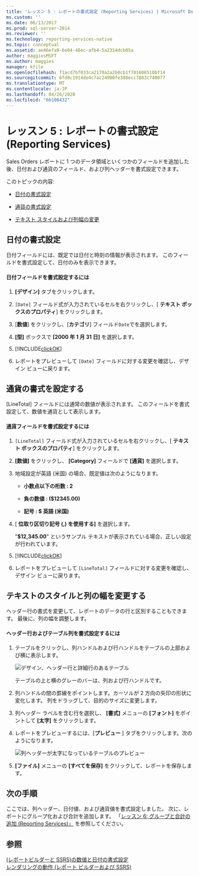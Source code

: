 ```yaml
---
title: 'レッスン 5 : レポートの書式設定 (Reporting Services) | Microsoft Docs'
ms.custom: ''
ms.date: 06/13/2017
ms.prod: sql-server-2014
ms.reviewer: ''
ms.technology: reporting-services-native
ms.topic: conceptual
ms.assetid: ae46efa9-6e04-48ec-afb4-5a2314dcb05a
author: maggiesMSFT
ms.author: maggies
manager: kfile
ms.openlocfilehash: f1acd7bf033ca2170a2a2b0cb1f701606510bf14
ms.sourcegitcommit: 6fd8c1914de4c7ac24900fe388ecc7883c740077
ms.translationtype: MT
ms.contentlocale: ja-JP
ms.lasthandoff: 04/26/2020
ms.locfileid: "66108432"
---
```

# <a name="lesson-5-formatting-a-report-reporting-services"></a>レッスン 5 : レポートの書式設定 (Reporting Services)
  Sales Orders レポートに 1 つのデータ領域といくつかのフィールドを追加した後、日付および通貨のフィールド、および列ヘッダーを書式設定できます。  
  
 このトピックの内容:  
  
-   [日付の書式設定](#bkmk_format_date)  
  
-   [通貨の書式設定](#bkmk_format_currency)  
  
-   [テキスト スタイルおよび列幅の変更](#bkmk_change_textstyle)  
  
##  <a name="format-the-date"></a><a name="bkmk_format_date"></a>日付の書式設定  
 日付フィールドには、既定では日付と時刻の情報が表示されます。 このフィールドを書式設定して、日付のみを表示できます。  
  
#### <a name="to-format-a-date-field"></a>日付フィールドを書式設定するには  
  
1.  **[デザイン]** タブをクリックします。  
  
2.  `[Date]` フィールド式が入力されているセルを右クリックし、[ **テキスト ボックスのプロパティ**] をクリックします。  
  
3.  [**数値**] をクリックし、[**カテゴリ**] フィールド`Date`でを選択します。  
  
4.  **[型]** ボックスで **[2000 年 1 月 31 日]** を選択します。  
  
5.  [!INCLUDE[clickOK](../includes/clickok-md.md)]  
  
6.  レポートをプレビューして `[Date]` フィールドに対する変更を確認し、デザイン ビューに戻ります。  
  
##  <a name="format-the-currency"></a><a name="bkmk_format_currency"></a>通貨の書式を設定する  
 [LineTotal] フィールドには通常の数値が表示されます。 このフィールドを書式設定して、数値を通貨として表示します。  
  
#### <a name="to-format-a-currency-field"></a>通貨フィールドを書式設定するには  
  
1.  `[LineTotal]` フィールド式が入力されているセルを右クリックし、[ **テキスト ボックスのプロパティ**] をクリックします。  
  
2.  **[数値]** をクリックし、 **[Category]** フィールドで **[通貨]** を選択します。  
  
3.  地域設定が英語 (米国) の場合、既定値は次のようになります。  
  
    -   **小数点以下の桁数 : 2**  
  
    -   **負の数値 : ($12345.00)**  
  
    -   **記号 : $ 英語 (米国)**  
  
4.  [ **位取り区切り記号 (,) を使用する]** を選択します。  
  
     "**$12,345.00**" というサンプル テキストが表示されている場合、正しい設定が行われています。  
  
5.  [!INCLUDE[clickOK](../includes/clickok-md.md)]  
  
6.  レポートをプレビューして `[LineTotal]` フィールドに対する変更を確認し、デザイン ビューに戻ります。  
  
##  <a name="change-text-style-and-column-widths"></a><a name="bkmk_change_textstyle"></a>テキストのスタイルと列の幅を変更する  
 ヘッダー行の書式を変更して、レポートのデータの行と区別することもできます。 最後に、列の幅を調整します。  
  
#### <a name="to-format-header-rows-and-table-columns"></a>ヘッダー行およびテーブル列を書式設定するには  
  
1.  テーブルをクリックし、列ハンドルおよび行ハンドルをテーブルの上部および横に表示します。  
  
     ![デザイン、ヘッダー行と詳細行のあるテーブル](../../2014/tutorials/media/rs-basictabledetailsdesign.gif "デザイン、ヘッダー行と詳細行のあるテーブル")  
  
     テーブルの上と横のグレーのバーは、列および行ハンドルです。  
  
2.  列ハンドルの間の罫線をポイントします。カーソルが 2 方向の矢印の形状に変化します。 列をドラッグして、目的のサイズに変更します。  
  
3.  列ヘッダー ラベルを含む行を選択し、 **[書式]** メニューの **[フォント]** をポイントして **[太字]** をクリックします。  
  
4.  レポートをプレビューするには、[**プレビュー** ] タブをクリックします。次のようになります。  
  
     ![列ヘッダーが太字になっているテーブルのプレビュー](../../2014/tutorials/media/rs-basictabledetailsformattedpreview.gif "列ヘッダーが太字になっているテーブルのプレビュー")  
  
5.  **[ファイル]** メニューの **[すべてを保存]** をクリックして、レポートを保存します。  
  
## <a name="next-steps"></a>次の手順  
 ここでは、列ヘッダー、日付値、および通貨値を書式設定しました。 次に、レポートにグループ化および合計を追加します。 「[レッスン 6: グループと合計の追加 &#40;Reporting Services&#41;」](../reporting-services/lesson-6-adding-grouping-and-totals-reporting-services.md) を参照してください。  
  
## <a name="see-also"></a>参照  
 [&#40;レポートビルダーと SSRS&#41;の数値と日付の書式設定](report-design/formatting-numbers-and-dates-report-builder-and-ssrs.md)   
 [レンダリングの動作 &#40;レポート ビルダーおよび SSRS&#41;](report-design/rendering-behaviors-report-builder-and-ssrs.md)  
  
  
